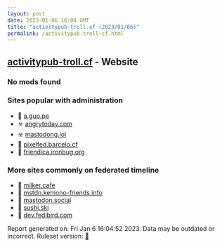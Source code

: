 ```yaml
---
layout: post
date: 2023-01-06 16:04 GMT
title: "activitypub-troll.cf (2023/01/06)"
permalink: /activitypub-troll-cf.html
---
```



## [activitypub-troll.cf](https://activitypub-troll.cf) - Website

### No mods found

### Sites popular with administration

* 🐘 [a.gup.pe](/a-gup-pe.html)
* ☣️ [angrytoday.com](/angrytoday-com.html)
* ☣️ [mastodong.lol](/mastodong-lol.html)
* 🐘 [pixelfed.barcelo.cf](/pixelfed-barcelo-cf.html)
* 🐘 [friendica.ironbug.org](/friendica-ironbug-org.html)

### More sites commonly on federated timeline

* 🚫 [milker.cafe](/milker-cafe.html)
* 🐘 [mstdn.kemono-friends.info](/mstdn-kemono-friends-info.html)
* 🐘 [mastodon.social](/mastodon-social.html)
* 🐘 [sushi.ski](/sushi-ski.html)
* 🐘 [dev.fedibird.com](/dev-fedibird-com.html)

Report generated on: Fri Jan  6 16:04:52 2023. Data may be outdated or incorrect.
Ruleset version: [🏀](/version-basketball)
